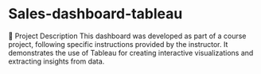 # Sales-dashboard-tableau
📘 Project Description This dashboard was developed as part of a course project, following specific instructions provided by the instructor. It demonstrates the use of Tableau for creating interactive visualizations and extracting insights from data.
